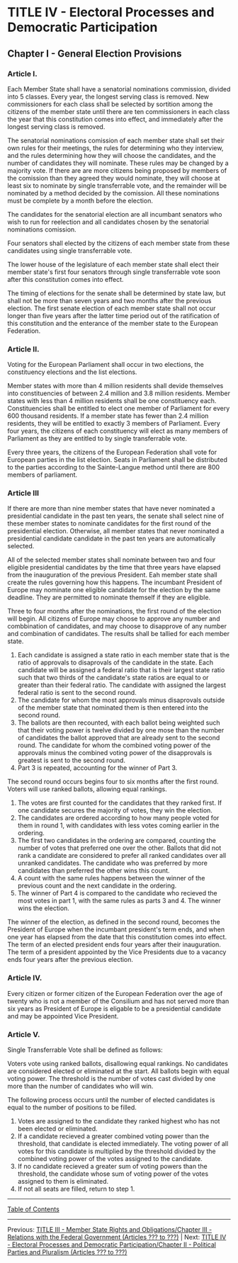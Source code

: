 # TITLE IV - Electoral Processes and Democratic Participation

## Chapter I - General Election Provisions

### Article I. 
Each Member State shall have a senatorial nominations commission, divided into 5 classes. Every year, the longest serving class is removed. New commissioners for each class shall be selected by sortition among the citizens of the member state until there are ten commissioners in each class the year that this constitution comes into effect, and immediately after the longest serving class is removed. 

The senatorial nominations comission of each member state shall set their own rules for their meetings, the rules for determining who they interview, and the rules determining how they will choose the candidates, and the number of candidates they will nominate. These rules may be changed by a majority vote. If there are are more citizens being proposed by members of the comission than they agreed they would nominate, they will choose at least six to nominate by single transferrable vote, and the remainder will be nominated by a method decided by the comission. All these nominations must be complete by a month before the election.

The candidates for the senatorial election are all incumbant senators who wish to run for reelection and all candidates chosen by the senatorial nominations comission.

Four senators shall elected by the citizens of each member state from these candidates using single transferrable vote.

The lower house of the legislature of each member state shall elect their member state's first four senators through single transferrable vote soon after this constitution comes into effect. 

The timing of elections for the senate shall be determined by state law, but shall not be more than seven years and two months after the previous election. The first senate election of each member state shall not occur longer than five years after the latter time period out of the ratification of this constitution and the enterance of the member state to the European Federation.

### Article II.
Voting for the European Parliament shall occur in two elections, the constituency elections and the list elections.

Member states with more than 4 million residents shall devide themselves into constituencies of between 2.4 million and 3.8 million residents. Member states with less than 4 million residents shall be one constituency each. Constituencies shall be entitled to elect one member of Parliament for every 600 thousand residents. If a member state has fewer than 2.4 million residents, they will be entitled to exactly 3 members of Parliament. 
Every four years, the citizens of each constituency will elect as many members of Parliament as they are entitled to by single transferrable vote.

Every three years, the citizens of the European Federation shall vote for European parties in the list election. Seats in Parliament shall be distributed to the parties according to the Sainte-Langue method until there are 800 members of parliament.


### Article III
If there are more than nine member states that have never nominated a presidential candidate in the past ten years, the senate shall select nine of these member states to nominate candidates for the first round of the presidential election. Otherwise, all member states that never nominated a presidential candidate candidate in the past ten years are automatically selected. 

All of the selected member states shall nominate between two and four eligible presidential candidates by the time that three years have elapsed from the inauguration of the previous President. Eah member state shall create the rules governing how this happens.
The incumbant President of Europe may nominate one eligible candidate for the election by the same deadline. They are permitted to nominate themself if they are eligible.


Three to four months after the nominations, the first round of the election will begin. All citizens of Europe may choose to approve any number and combbination of candidates, and may choose to disapprove of any number and combination of candidates. The results shall be tallied for each member state.

1. Each candidate is assigned a state ratio in each member state that is the ratio of approvals to disaprovals of the candidate in the state. Each candidate will be assigned a federal ratio that is their largest state ratio such that two thirds of the candidate's state ratios are equal to or greater than their federal ratio. The candidate with assigned the largest federal ratio is sent to the second round.
2. The candidate for whom the most approvals minus disaprovals outside of the member state that nominated them is then entered into the second round.
3. The ballots are then recounted, with each ballot being weighted such that their voting power is twelve divided by one mose than the number of candidates the ballot approved that are already sent to the second round. The candidate for whom the combined voting power of the approvals minus the combined voting power of the disapprovals is greatest is sent to the second round.
4. Part 3 is repeated, accounting for the winner of Part 3. 


The second round occurs begins four to six months after the first round. Voters will use ranked ballots, allowing equal rankings.
1. The votes are first counted for the candidates that they ranked first. If one candidate secures the majority of votes, they win the election.
2. The candidates are ordered according to how many people voted for them in round 1, with candidates with less votes coming earlier in the ordering.
3. The first two candidates in the ordering are compared, counting the number of votes that preferred one over the other. Ballots that did not rank a candidate are considered to prefer all ranked candidates over all unranked candidates. The candidate who was preferred by more candidates than preferred the other wins this count.
4. A count with the same rules happens between the winner of the previous count and the next candidate in the ordering.
5. The winner of Part 4 is compared to the candidate who recieved the most votes in part 1, with the same rules as parts 3 and 4. The winner wins the election.


The winner of the election, as defined in the second round, becomes the President of Europe when the incumbant president's term ends, and when one year has elapsed from the date that this constitution comes into effect. The term of an elected president ends four years after their inauguration. The term of a president appointed by the Vice Presidents due to a vacancy ends four years after the previous election.

### Article IV.
Every citizen or former citizen of the European Federation over the age of twenty who is not a member of the Consilium and has not served more than six years as President of Europe is eligable to be a presidential candidate and may be appointed Vice President.

### Article V.
Single Transferrable Vote shall be defined as follows:

Voters vote using ranked ballots, disallowing equal rankings. No candidates are considered elected or eliminated at the start. All ballots begin with equal voting power. The threshold is the number of votes cast divided by one more than the number of candidates who will win. 

The following process occurs until the number of elected candidates is equal to the number of positions to be filled.
1. Votes are assigned to the candidate they ranked highest who has not been elected or eliminated.
2. If a candidate recieved a greater combined voting power than the threshold, that candidate is elected immediately. The voting power of all votes for this candidate is multiplied by the threshold divided by the combined voting power of the votes assigned to the candidate.
3. If no candidate recieved a greater sum of voting powers than the threshold, the candidate whose sum of voting power of the votes assigned to them is eliminated.
4. If not all seats are filled, return to step 1.


---

[Table of Contents](TABLE_OF_CONTENTS.md)

---

Previous: [TITLE III - Member State Rights and Obligations/Chapter III - Relations with the Federal Government (Articles ??? to ???)](TITLE_3_CH_3.md) | Next: [TITLE IV - Electoral Processes and Democratic Participation/Chapter II - Political Parties and Pluralism (Articles ??? to ???)](TITLE_4_CH_2.md)

